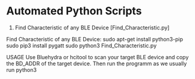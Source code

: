 # Automated Python Scripts
1. Find Characteristic of any BLE Device [Find_Characteristic.py]


Find Characteristic of any BLE Device:
sudo apt-get install python3-pip
sudo pip3 install pygatt
sudo python3 Find_Characteristic.py

USAGE
Use Bluehydra or hcitool to scan your target BLE device and copy the BD_ADDR of the target device. Then run the programm as we usually run python3
